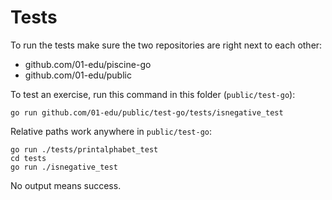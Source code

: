 # Tests

To run the tests make sure the two repositories are right next to each other:

- github.com/01-edu/piscine-go
- github.com/01-edu/public

To test an exercise, run this command in this folder (`public/test-go`):

```
go run github.com/01-edu/public/test-go/tests/isnegative_test
```

Relative paths work anywhere in `public/test-go`:

```
go run ./tests/printalphabet_test
cd tests
go run ./isnegative_test
```

No output means success.
